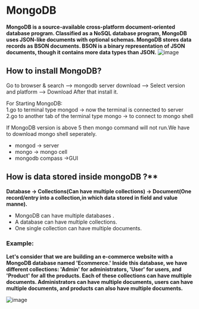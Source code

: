 # MongoDB
**MongoDB is a source-available cross-platform document-oriented database program. Classified as a NoSQL database program, MongoDB uses JSON-like documents with optional schemas.
MongoDB stores data records as BSON documents. BSON is a binary representation of JSON documents, though it contains more data types than JSON.**
![image](https://github.com/Subhajit-Bera/MongoDB---Mongoose-for-Beginners/assets/103336107/ec7ccb7e-e87a-4254-884a-601a4d98b8e8)


## How to install MongoDB?
Go to browser & search --> mongodb server download --> Select version and platform --> Download
After that install it.


For Starting MongoDB:</br>
1.go to terminal type mongod -> now the terminal is connected to server</br>
2.go to another tab of the terminal type mongo -> to connect to mongo shell</br>

If MongoDB version is above 5 then mongo command will not run.We have to download mongo shell seperately. 


* mongod -> server
* mongo -> mongo cell
* mongodb compass ->GUI

## How is data stored inside mongoDB ?**

**Database  -> Collections(Can have multiple collections)  -> Document(One record/entry into a collection,in which data stored in field and value manne).**

* MongoDB can have multiple databases .
* A database can have multiple collections.
* One single collection can have multiple documents.

### Example: 
**Let's consider that we are building an e-commerce website with a MongoDB database named 'Ecommerce.' Inside this database, we have different collections: 'Admin' for administrators, 'User' for users, and 'Product' for all the products. Each of these collections can have multiple documents. Administrators can have multiple documents, users can have multiple documents, and products can also have multiple documents.**

![image](https://github.com/Subhajit-Bera/MongoDB---Mongoose-for-Beginners/assets/103336107/38136d1a-54a8-4213-965c-919d43e3b259)
